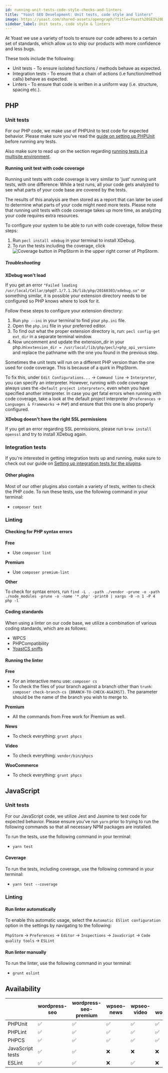 ```yaml
---
id: running-unit-tests-code-style-checks-and-linters
title: "Yoast SEO Development: Unit tests, code style and linters"
image: https://yoast.com/shared-assets/opengraph/?title=Yoast%20SEO%20Development:NEWLINEUnit%20tests,%20code%20style%20and%20linters
sidebar_label: Unit tests, code style & linters
---
```

At Yoast we use a variety of tools to ensure our code adheres to a certain set of standards, which allow us to ship our products with more confidence and less bugs.

These tools include the following:

* Unit tests - To ensure isolated functions / methods behave as expected.
* Integration tests - To ensure that a chain of actions (i.e function/method calls) behave as expected.
* Linters - To ensure that code is written in a uniform way (i.e. structure, spacing etc.).

## PHP

### Unit tests
For our PHP code, we make use of PHPUnit to test code for expected behavior. Please make sure you've read the [guide on setting up PHPUnit](setup.md#set-up-phpunit) before running any tests.

Also make sure to read up on the section regarding [running tests in a multisite environment](setup.md#running-multisite-tests).

#### Running unit test with code coverage
Running unit tests with code coverage is very similar to 'just' running unit tests, with one difference: While a test runs, all your code gets analyzed to see what parts of your code base are covered by the tests.

The results of this analysis are then stored as a report that can later be used to determine what parts of your code might need more tests. Please note that running unit tests with code coverage takes up more time, as analyzing your code requires extra resources.

To configure your system to be able to run with code coverage, follow these steps:

1. Run `pecl install xdebug` in your terminal to install XDebug.
1. To run the tests including the coverage, click <img alt="Coverage button in PhpStorm" src="https://user-images.githubusercontent.com/17744553/53946611-714ab580-40c4-11e9-85b6-fde5576e4609.png" /> in the upper right corner of PhpStorm.

##### Troubleshooting

**XDebug won't load**

If you get an error `"Failed loading /usr/local/Cellar/php@7.1/7.1.26/lib/php/20160303/xdebug.so"` or something similar, it is possible your extension directory needs to be configured so PHP knows where to look for it.

Follow these steps to configure your extension directory:

1. Run `php --ini` in your terminal to find your `php.ini` file.
1. Open the `php.ini` file in your preferred editor.
1. To find out what the proper extension directory is, run: `pecl config-get ext_dir` in a separate terminal window.
1. Now uncomment and update the extension_dir in your php.ini:`extension_dir = /usr/local/lib/php/pecl/<php_api_version>` and replace the pathname with the one you found in the previous step.

Sometimes the unit tests will run on a different PHP version than the one used for code coverage. This is because of a quirk in PhpStorm.

To fix this, under `Edit Configurations...` -> `Command line` -> `Interpreter`, you can specify an interpreter. However, running with code coverage always uses the `<Default project interpreter>`, even when you have specified another interpreter. In case you get fatal errors when running with code coverage, take a look at the default project interpreter (`Preferences` -> `Languages & Frameworks` -> `PHP`) and ensure that this one is also properly configured.

**XDebug doesn't have the right SSL permissions**

If you get an error regarding SSL permissions, please run `brew install openssl` and try to install XDebug again.

### Integration tests
If you're interested in getting integration tests up and running, make sure to check out our guide on [Setting up integration tests for the plugins](setup-plugin-integration-tests.md).

#### Other plugins
Most of our other plugins also contain a variety of tests, written to check the PHP code. To run these tests, use the following command in your terminal:

* `composer test`

### Linting

#### Checking for PHP syntax errors
**Free**

* Use `composer lint`

**Premium**

* Use `composer premium-lint`

**Other**

To check for syntax errors, run `find -L . -path ./vendor -prune -o -path ./node_modules -prune -o -name '*.php' -print0 | xargs -0 -n 1 -P 4 php -l`

#### Coding standards
When using a linter on our code base, we utilize a combination of various coding standards, which are as follows:

* WPCS
* PHPCompatibility
* [YoastCS sniffs](https://github.com/Yoast/yoastcs)

#### Running the linter
**Free**

* For an interactive menu use: `composer cs`
* To check the files of your branch against a branch other than `trunk`: `composer check-branch-cs {BRANCH-TO-CHECK-AGAINST}`. The parameter should be the name of the branch you wish to merge to.

**Premium**

* All the commands from Free work for Premium as well.

**News**
* To check everything: `grunt phpcs`

**Video**
* To check everything: `vendor/bin/phpcs`

**WooCommerce**
* To check everything: `grunt phpcs`

## JavaScript

### Unit tests
For our JavaScript code, we utilize Jest and Jasmine to test code for expected behavior. Please ensure you've run `yarn` prior to trying to run the following commands so that all necessary NPM packages are installed.

To run the tests, use the following command in your terminal:

* `yarn test`

#### Coverage
To run the tests, including coverage, use the following command in your terminal:

* `yarn test --coverage`

### Linting

#### Run linter automatically
To enable this automatic usage, select the `Automatic ESlint configuration` option in the settings by navigating to the following:

`PhpStorm` -> `Preferences` -> `Editor` -> `Inspections` -> `JavaScript` -> `Code quality tools` -> `ESLint`
 
#### Run linter manually
To run the linter, use the following command in your terminal:

* `grunt eslint`

## Availability
|                  | wordpress-seo | wordpress-seo-premium | wpseo-news | wpseo-video | wpseo-woocommerce |
|------------------|---------------|-----------------------|------------|-------------|-------------------|
| PHPUnit          | ✅            | ✅                   | ✅         | ✅          | ✅                |
| PHPLint          | ✅            | ✅                   | ✅         | ✅          | ✅                |
| PHPCS            | ✅            | ✅                   | ✅         | ✅          | ✅                |
| JavaScript tests | ✅            | ✅                   | ❌         | ❌          | ❌                |
| ESLint           | ✅            | ✅                   | ❌         | ✅          | ❌                |
